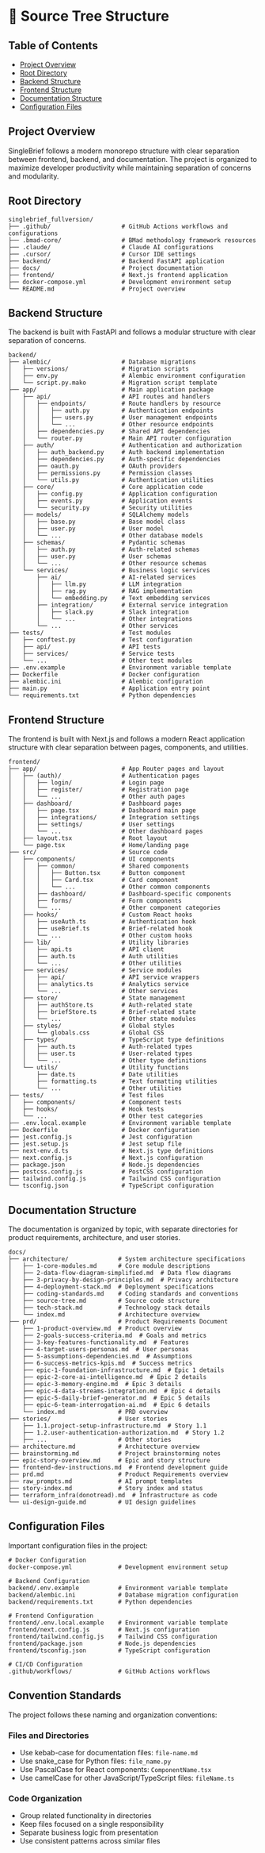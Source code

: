 # 📁 Source Tree Structure

## Table of Contents
- [Project Overview](#project-overview)
- [Root Directory](#root-directory)
- [Backend Structure](#backend-structure)
- [Frontend Structure](#frontend-structure)
- [Documentation Structure](#documentation-structure)
- [Configuration Files](#configuration-files)

## Project Overview

SingleBrief follows a modern monorepo structure with clear separation between frontend, backend, and documentation. The project is organized to maximize developer productivity while maintaining separation of concerns and modularity.

## Root Directory

```
singlebrief_fullversion/
├── .github/                    # GitHub Actions workflows and configurations
├── .bmad-core/                 # BMad methodology framework resources
├── .claude/                    # Claude AI configurations
├── .cursor/                    # Cursor IDE settings
├── backend/                    # Backend FastAPI application
├── docs/                       # Project documentation
├── frontend/                   # Next.js frontend application
├── docker-compose.yml          # Development environment setup
└── README.md                   # Project overview
```

## Backend Structure

The backend is built with FastAPI and follows a modular structure with clear separation of concerns.

```
backend/
├── alembic/                    # Database migrations
│   ├── versions/               # Migration scripts
│   ├── env.py                  # Alembic environment configuration
│   └── script.py.mako          # Migration script template
├── app/                        # Main application package
│   ├── api/                    # API routes and handlers
│   │   ├── endpoints/          # Route handlers by resource
│   │   │   ├── auth.py         # Authentication endpoints
│   │   │   ├── users.py        # User management endpoints
│   │   │   └── ...             # Other resource endpoints
│   │   ├── dependencies.py     # Shared API dependencies
│   │   └── router.py           # Main API router configuration
│   ├── auth/                   # Authentication and authorization
│   │   ├── auth_backend.py     # Auth backend implementation
│   │   ├── dependencies.py     # Auth-specific dependencies
│   │   ├── oauth.py            # OAuth providers
│   │   ├── permissions.py      # Permission classes
│   │   └── utils.py            # Authentication utilities
│   ├── core/                   # Core application code
│   │   ├── config.py           # Application configuration
│   │   ├── events.py           # Application events
│   │   └── security.py         # Security utilities
│   ├── models/                 # SQLAlchemy models
│   │   ├── base.py             # Base model class
│   │   ├── user.py             # User model
│   │   └── ...                 # Other database models
│   ├── schemas/                # Pydantic schemas
│   │   ├── auth.py             # Auth-related schemas
│   │   ├── user.py             # User schemas
│   │   └── ...                 # Other resource schemas
│   └── services/               # Business logic services
│       ├── ai/                 # AI-related services
│       │   ├── llm.py          # LLM integration
│       │   ├── rag.py          # RAG implementation
│       │   └── embedding.py    # Text embedding services
│       ├── integration/        # External service integration
│       │   ├── slack.py        # Slack integration
│       │   └── ...             # Other integrations
│       └── ...                 # Other services
├── tests/                      # Test modules
│   ├── conftest.py             # Test configuration
│   ├── api/                    # API tests
│   ├── services/               # Service tests
│   └── ...                     # Other test modules
├── .env.example                # Environment variable template
├── Dockerfile                  # Docker configuration
├── alembic.ini                 # Alembic configuration
├── main.py                     # Application entry point
└── requirements.txt            # Python dependencies
```

## Frontend Structure

The frontend is built with Next.js and follows a modern React application structure with clear separation between pages, components, and utilities.

```
frontend/
├── app/                        # App Router pages and layout
│   ├── (auth)/                 # Authentication pages
│   │   ├── login/              # Login page
│   │   ├── register/           # Registration page
│   │   └── ...                 # Other auth pages
│   ├── dashboard/              # Dashboard pages
│   │   ├── page.tsx            # Dashboard main page
│   │   ├── integrations/       # Integration settings
│   │   ├── settings/           # User settings
│   │   └── ...                 # Other dashboard pages
│   ├── layout.tsx              # Root layout
│   └── page.tsx                # Home/landing page
├── src/                        # Source code
│   ├── components/             # UI components
│   │   ├── common/             # Shared components
│   │   │   ├── Button.tsx      # Button component
│   │   │   ├── Card.tsx        # Card component
│   │   │   └── ...             # Other common components
│   │   ├── dashboard/          # Dashboard-specific components
│   │   ├── forms/              # Form components
│   │   └── ...                 # Other component categories
│   ├── hooks/                  # Custom React hooks
│   │   ├── useAuth.ts          # Authentication hook
│   │   ├── useBrief.ts         # Brief-related hook
│   │   └── ...                 # Other custom hooks
│   ├── lib/                    # Utility libraries
│   │   ├── api.ts              # API client
│   │   ├── auth.ts             # Auth utilities
│   │   └── ...                 # Other utilities
│   ├── services/               # Service modules
│   │   ├── api/                # API service wrappers
│   │   ├── analytics.ts        # Analytics service
│   │   └── ...                 # Other services
│   ├── store/                  # State management
│   │   ├── authStore.ts        # Auth-related state
│   │   ├── briefStore.ts       # Brief-related state
│   │   └── ...                 # Other state modules
│   ├── styles/                 # Global styles
│   │   └── globals.css         # Global CSS
│   ├── types/                  # TypeScript type definitions
│   │   ├── auth.ts             # Auth-related types
│   │   ├── user.ts             # User-related types
│   │   └── ...                 # Other type definitions
│   └── utils/                  # Utility functions
│       ├── date.ts             # Date utilities
│       ├── formatting.ts       # Text formatting utilities
│       └── ...                 # Other utilities
├── tests/                      # Test files
│   ├── components/             # Component tests
│   ├── hooks/                  # Hook tests
│   └── ...                     # Other test categories
├── .env.local.example          # Environment variable template
├── Dockerfile                  # Docker configuration
├── jest.config.js              # Jest configuration
├── jest.setup.js               # Jest setup file
├── next-env.d.ts               # Next.js type definitions
├── next.config.js              # Next.js configuration
├── package.json                # Node.js dependencies
├── postcss.config.js           # PostCSS configuration
├── tailwind.config.js          # Tailwind CSS configuration
└── tsconfig.json               # TypeScript configuration
```

## Documentation Structure

The documentation is organized by topic, with separate directories for product requirements, architecture, and user stories.

```
docs/
├── architecture/              # System architecture specifications
│   ├── 1-core-modules.md      # Core module descriptions
│   ├── 2-data-flow-diagram-simplified.md  # Data flow diagrams
│   ├── 3-privacy-by-design-principles.md  # Privacy architecture
│   ├── 4-deployment-stack.md  # Deployment specifications
│   ├── coding-standards.md    # Coding standards and conventions
│   ├── source-tree.md         # Source code structure
│   ├── tech-stack.md          # Technology stack details
│   └── index.md               # Architecture overview
├── prd/                       # Product Requirements Document
│   ├── 1-product-overview.md  # Product overview
│   ├── 2-goals-success-criteria.md  # Goals and metrics
│   ├── 3-key-features-functionality.md  # Features
│   ├── 4-target-users-personas.md  # User personas
│   ├── 5-assumptions-dependencies.md  # Assumptions
│   ├── 6-success-metrics-kpis.md  # Success metrics
│   ├── epic-1-foundation-infrastructure.md  # Epic 1 details
│   ├── epic-2-core-ai-intelligence.md  # Epic 2 details
│   ├── epic-3-memory-engine.md  # Epic 3 details
│   ├── epic-4-data-streams-integration.md  # Epic 4 details
│   ├── epic-5-daily-brief-generator.md  # Epic 5 details
│   ├── epic-6-team-interrogation-ai.md  # Epic 6 details
│   └── index.md               # PRD overview
├── stories/                   # User stories
│   ├── 1.1.project-setup-infrastructure.md  # Story 1.1
│   ├── 1.2.user-authentication-authorization.md  # Story 1.2
│   ├── ...                    # Other stories
├── architecture.md            # Architecture overview
├── brainstorming.md           # Project brainstorming notes
├── epic-story-overview.md     # Epic and story structure
├── frontend-dev-instructions.md  # Frontend development guide
├── prd.md                     # Product Requirements overview
├── raw_prompts.md             # AI prompt templates
├── story-index.md             # Story index and status
├── terraform_infra(donotread).md  # Infrastructure as code
└── ui-design-guide.md         # UI design guidelines
```

## Configuration Files

Important configuration files in the project:

```
# Docker Configuration
docker-compose.yml             # Development environment setup

# Backend Configuration
backend/.env.example           # Environment variable template
backend/alembic.ini            # Database migration configuration
backend/requirements.txt       # Python dependencies

# Frontend Configuration
frontend/.env.local.example    # Environment variable template
frontend/next.config.js        # Next.js configuration
frontend/tailwind.config.js    # Tailwind CSS configuration
frontend/package.json          # Node.js dependencies
frontend/tsconfig.json         # TypeScript configuration

# CI/CD Configuration
.github/workflows/             # GitHub Actions workflows
```

## Convention Standards

The project follows these naming and organization conventions:

### Files and Directories
- Use kebab-case for documentation files: `file-name.md`
- Use snake_case for Python files: `file_name.py`
- Use PascalCase for React components: `ComponentName.tsx`
- Use camelCase for other JavaScript/TypeScript files: `fileName.ts`

### Code Organization
- Group related functionality in directories
- Keep files focused on a single responsibility
- Separate business logic from presentation
- Use consistent patterns across similar files
